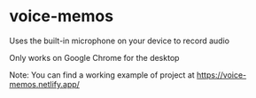 # voice-memos
Uses the built-in microphone on your device to record audio

Only works on Google Chrome for the desktop

Note: You can find a working example of project at https://voice-memos.netlify.app/
